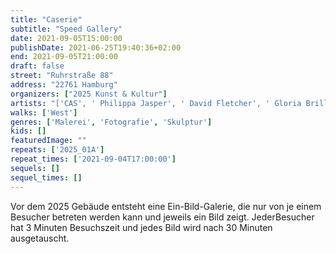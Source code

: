 ```yaml
---
title: "Caserie"
subtitle: "Speed Gallery"
date: 2021-09-05T15:00:00
publishDate: 2021-06-25T19:40:36+02:00
end: 2021-09-05T21:00:00
draft: false
street: "Ruhrstraße 88"
address: "22761 Hamburg"
organizers: ["2025 Kunst & Kultur"]
artists: "['CAS', ' Philippa Jasper', ' David Fletcher', ' Gloria Brillowska', ' Roland Doil']"
walks: ['West']
genres: ['Malerei', 'Fotografie', 'Skulptur']
kids: []
featuredImage: ""
repeats: ['2025_01A']
repeat_times: ['2021-09-04T17:00:00']
sequels: []
sequel_times: []
---
```


Vor dem 2025 Gebäude entsteht eine Ein-Bild-Galerie, die nur von je einem Besucher betreten werden kann und jeweils ein Bild zeigt. JederBesucher hat 3 Minuten Besuchszeit und jedes Bild wird nach 30 Minuten ausgetauscht.